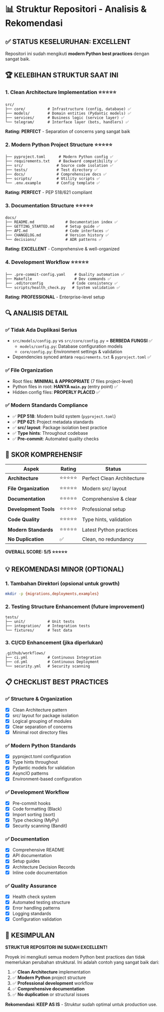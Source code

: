 # 📊 Struktur Repositori - Analisis & Rekomendasi

## ✅ **STATUS KESELURUHAN: EXCELLENT** 

Repositori ini sudah mengikuti **modern Python best practices** dengan sangat baik.

## 🏆 **KELEBIHAN STRUKTUR SAAT INI**

### 1. **Clean Architecture Implementation** ⭐⭐⭐⭐⭐
```
src/
├── core/          # Infrastructure (config, database) ✅
├── models/        # Domain entities (Pydantic models) ✅  
├── services/      # Business logic (service layer) ✅
└── telegram/      # Interface layer (bots, handlers) ✅
```
**Rating: PERFECT** - Separation of concerns yang sangat baik

### 2. **Modern Python Project Structure** ⭐⭐⭐⭐⭐
```
├── pyproject.toml      # Modern Python config ✅
├── requirements.txt    # Backward compatibility ✅
├── src/               # Source code isolation ✅
├── tests/             # Test directory ✅
├── docs/              # Comprehensive docs ✅
├── scripts/           # Utility scripts ✅
└── .env.example       # Config template ✅
```
**Rating: PERFECT** - PEP 518/621 compliant

### 3. **Documentation Structure** ⭐⭐⭐⭐⭐
```
docs/
├── README.md              # Documentation index ✅
├── GETTING_STARTED.md     # Setup guide ✅
├── API.md                 # Code interfaces ✅
├── CHANGELOG.md           # Version history ✅
└── decisions/             # ADR patterns ✅
```
**Rating: EXCELLENT** - Comprehensive & well-organized

### 4. **Development Workflow** ⭐⭐⭐⭐⭐
```
├── .pre-commit-config.yaml    # Quality automation ✅
├── Makefile                   # Dev commands ✅
├── .editorconfig             # Code consistency ✅
└── scripts/health_check.py   # System validation ✅
```
**Rating: PROFESSIONAL** - Enterprise-level setup

## 🔍 **ANALISIS DETAIL**

### ✅ **Tidak Ada Duplikasi Serius**
- `src/models/config.py` vs `src/core/config.py` = **BERBEDA FUNGSI** ✅
  - `models/config.py`: Database configuration models  
  - `core/config.py`: Environment settings & validation
- Dependencies synced antara `requirements.txt` & `pyproject.toml` ✅

### ✅ **File Organization**
- Root files: **MINIMAL & APPROPRIATE** (7 files project-level)
- Python files in root: **HANYA `main.py`** (entry point) ✅
- Hidden config files: **PROPERLY PLACED** ✅

### ✅ **Modern Standards Compliance**
- ✅ **PEP 518**: Modern build system (`pyproject.toml`)
- ✅ **PEP 621**: Project metadata standards
- ✅ **src/ layout**: Package isolation best practice
- ✅ **Type hints**: Throughout codebase
- ✅ **Pre-commit**: Automated quality checks

## 🎯 **SKOR KOMPREHENSIF**

| Aspek | Rating | Status |
|-------|---------|--------|
| **Architecture** | ⭐⭐⭐⭐⭐ | Perfect Clean Architecture |
| **File Organization** | ⭐⭐⭐⭐⭐ | Modern src/ layout |
| **Documentation** | ⭐⭐⭐⭐⭐ | Comprehensive & clear |
| **Development Tools** | ⭐⭐⭐⭐⭐ | Professional setup |
| **Code Quality** | ⭐⭐⭐⭐⭐ | Type hints, validation |
| **Modern Standards** | ⭐⭐⭐⭐⭐ | Latest Python practices |
| **No Duplication** | ✅ | Clean, no redundancy |

**OVERALL SCORE: 5/5 ⭐⭐⭐⭐⭐**

## 💡 **REKOMENDASI MINOR (OPTIONAL)**

### 1. **Tambahan Direktori** (opsional untuk growth)
```bash
mkdir -p {migrations,deployments,examples}
```

### 2. **Testing Structure Enhancement** (future improvement)
```
tests/
├── unit/          # Unit tests
├── integration/   # Integration tests  
└── fixtures/      # Test data
```

### 3. **CI/CD Enhancement** (jika diperlukan)
```
.github/workflows/
├── ci.yml         # Continuous Integration
├── cd.yml         # Continuous Deployment  
└── security.yml   # Security scanning
```

## 📋 **CHECKLIST BEST PRACTICES**

### ✅ **Structure & Organization**
- [x] Clean Architecture pattern
- [x] src/ layout for package isolation
- [x] Logical grouping of modules
- [x] Clear separation of concerns
- [x] Minimal root directory files

### ✅ **Modern Python Standards**
- [x] pyproject.toml configuration
- [x] Type hints throughout
- [x] Pydantic models for validation
- [x] AsyncIO patterns
- [x] Environment-based configuration

### ✅ **Development Workflow**
- [x] Pre-commit hooks
- [x] Code formatting (Black)
- [x] Import sorting (isort)
- [x] Type checking (MyPy)
- [x] Security scanning (Bandit)

### ✅ **Documentation**
- [x] Comprehensive README
- [x] API documentation
- [x] Setup guides
- [x] Architecture Decision Records
- [x] Inline code documentation

### ✅ **Quality Assurance**
- [x] Health check system
- [x] Automated testing structure
- [x] Error handling patterns
- [x] Logging standards
- [x] Configuration validation

## 🎉 **KESIMPULAN**

**STRUKTUR REPOSITORI INI SUDAH EXCELLENT!** 

Proyek ini mengikuti semua modern Python best practices dan tidak memerlukan perubahan struktural. Ini adalah contoh yang sangat baik dari:

1. ✅ **Clean Architecture** implementation
2. ✅ **Modern Python** project structure  
3. ✅ **Professional development** workflow
4. ✅ **Comprehensive documentation**
5. ✅ **No duplication** or structural issues

**Rekomendasi: KEEP AS IS** - Struktur sudah optimal untuk production use.